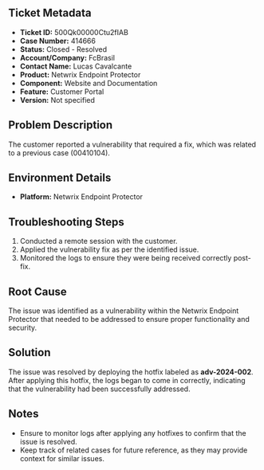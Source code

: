 ## Ticket Metadata
- **Ticket ID:** 500Qk00000Ctu2fIAB
- **Case Number:** 414666
- **Status:** Closed - Resolved
- **Account/Company:** FcBrasil
- **Contact Name:** Lucas Cavalcante
- **Product:** Netwrix Endpoint Protector
- **Component:** Website and Documentation
- **Feature:** Customer Portal
- **Version:** Not specified

## Problem Description
The customer reported a vulnerability that required a fix, which was related to a previous case (00410104).

## Environment Details
- **Platform:** Netwrix Endpoint Protector

## Troubleshooting Steps
1. Conducted a remote session with the customer.
2. Applied the vulnerability fix as per the identified issue.
3. Monitored the logs to ensure they were being received correctly post-fix.

## Root Cause
The issue was identified as a vulnerability within the Netwrix Endpoint Protector that needed to be addressed to ensure proper functionality and security.

## Solution
The issue was resolved by deploying the hotfix labeled as **adv-2024-002**. After applying this hotfix, the logs began to come in correctly, indicating that the vulnerability had been successfully addressed.

## Notes
- Ensure to monitor logs after applying any hotfixes to confirm that the issue is resolved.
- Keep track of related cases for future reference, as they may provide context for similar issues.